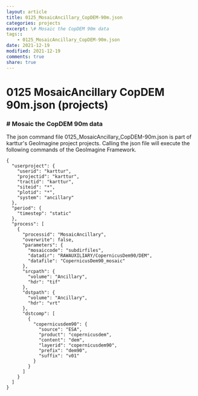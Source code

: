 ```yaml
---
layout: article
title: 0125_MosaicAncillary_CopDEM-90m.json
categories: projects
excerpt: \# Mosaic the CopDEM 90m data
tags:: 
    - 0125_MosaicAncillary_CopDEM-90m.json
date: 2021-12-19
modified: 2021-12-19
comments: true
share: true
---
```


# 0125 MosaicAncillary CopDEM 90m.json (projects)

### \# Mosaic the CopDEM 90m data

The json command file <span class='file'>0125_MosaicAncillary_CopDEM-90m.json</span> is part of karttur's GeoImagine project <span class='project'>projects</span>. Calling the json file will execute the following commands of the GeoImagine Framework.

```
{
  "userproject": {
    "userid": "karttur",
    "projectid": "karttur",
    "tractid": "karttur",
    "siteid": "*",
    "plotid": "*",
    "system": "ancillary"
  },
  "period": {
    "timestep": "static"
  },
  "process": [
    {
      "processid": "MosaicAncillary",
      "overwrite": false,
      "parameters": {
        "mosaiccode": "subdirfiles",
        "datadir": "RAWAUXILIARY/CopernicusDem90/DEM",
        "datafile": "CopernicusDem90_mosaic"
      },
      "srcpath": {
        "volume": "Ancillary",
        "hdr": "tif"
      },
      "dstpath": {
        "volume": "Ancillary",
        "hdr": "vrt"
      },
      "dstcomp": [
        {
          "copernicusdem90": {
            "source": "ESA",
            "product": "copernicusdem",
            "content": "dem",
            "layerid": "copernicusdem90",
            "prefix": "dem90",
            "suffix": "v01"
          }
        }
      ]
    }
  ]
}
```
